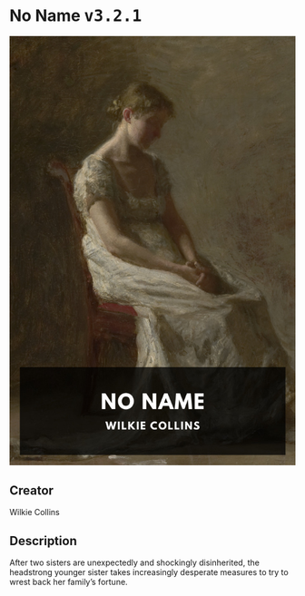 
# No Name <kbd>v3.2.1</kbd>

<center>
  <img src="./cover-1024.jpg"/>
</center>

## Creator
Wilkie Collins

## Description
After two sisters are unexpectedly and shockingly disinherited, the headstrong younger sister takes increasingly desperate measures to try to wrest back her family’s fortune.

